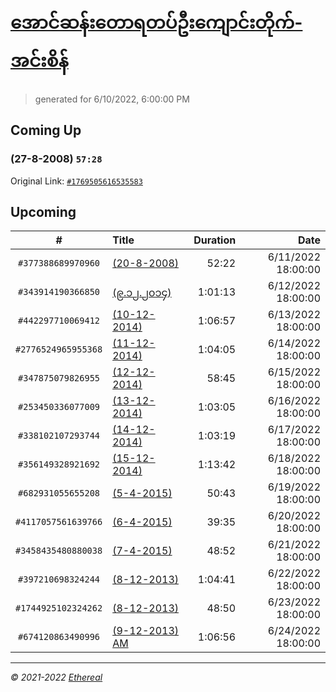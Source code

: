 # [အောင်ဆန်းတောရတပ်ဦးကျောင်းတိုက်-အင်းစိန်](https://www.facebook.com/655653464834259)

> generated for 6/10/2022, 6:00:00 PM

## Coming Up

### (27-8-2008) `57:28`

Original Link: [`#1769505616535583`](https://www.facebook.com/655653464834259/videos/1769505616535583)

## Upcoming

| # | Title | Duration | Date |
|:-----:|:------|---------:|-------------:|
| `#377388689970960` | [(20-8-2008)](https://www.facebook.com/655653464834259/videos/377388689970960) | 52:22 | 6/11/2022 18:00:00 |
| `#343914190366850` | [(၉.၁၂.၂၀၁၄)](https://www.facebook.com/655653464834259/videos/343914190366850) | 1:01:13 | 6/12/2022 18:00:00 |
| `#442297710069412` | [(10-12-2014)](https://www.facebook.com/655653464834259/videos/442297710069412) | 1:06:57 | 6/13/2022 18:00:00 |
| `#2776524965955368` | [(11-12-2014)](https://www.facebook.com/655653464834259/videos/2776524965955368) | 1:04:05 | 6/14/2022 18:00:00 |
| `#347875079826955` | [(12-12-2014)](https://www.facebook.com/655653464834259/videos/347875079826955) | 58:45 | 6/15/2022 18:00:00 |
| `#253450336077009` | [(13-12-2014)](https://www.facebook.com/655653464834259/videos/253450336077009) | 1:03:05 | 6/16/2022 18:00:00 |
| `#338102107293744` | [(14-12-2014)](https://www.facebook.com/655653464834259/videos/338102107293744) | 1:03:19 | 6/17/2022 18:00:00 |
| `#356149328921692` | [(15-12-2014)](https://www.facebook.com/655653464834259/videos/356149328921692) | 1:13:42 | 6/18/2022 18:00:00 |
| `#682931055655208` | [(5-4-2015)](https://www.facebook.com/655653464834259/videos/682931055655208) | 50:43 | 6/19/2022 18:00:00 |
| `#4117057561639766` | [(6-4-2015)](https://www.facebook.com/655653464834259/videos/4117057561639766) | 39:35 | 6/20/2022 18:00:00 |
| `#3458435480880038` | [(7-4-2015)](https://www.facebook.com/655653464834259/videos/3458435480880038) | 48:52 | 6/21/2022 18:00:00 |
| `#397210698324244` | [(8-12-2013)](https://www.facebook.com/655653464834259/videos/397210698324244) | 1:04:41 | 6/22/2022 18:00:00 |
| `#1744925102324262` | [(8-12-2013)](https://www.facebook.com/655653464834259/videos/1744925102324262) | 48:50 | 6/23/2022 18:00:00 |
| `#674120863490996` | [(9-12-2013) AM](https://www.facebook.com/655653464834259/videos/674120863490996) | 1:06:56 | 6/24/2022 18:00:00 |

---

_&copy; 2021-2022 [Ethereal](https://github.com/etherealtech)_